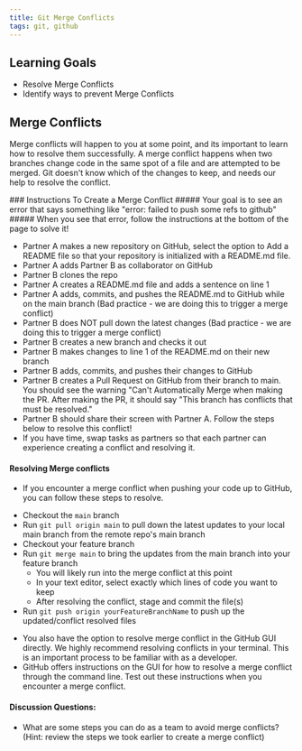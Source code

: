 ```yaml
---
title: Git Merge Conflicts
tags: git, github
---
```


## Learning Goals
- Resolve Merge Conflicts
- Identify ways to prevent Merge Conflicts

## Merge Conflicts

Merge conflicts will happen to you at some point, and its important to learn how to resolve them successfully. A merge conflict happens when two branches change code in the same spot of a file and are attempted to be merged. Git doesn't know which of the changes to keep, and needs our help to resolve the conflict.

<section class="checks-for-understanding">
### Instructions To Create a Merge Conflict
##### Your goal is to see an error that says something like "error: failed to push some refs to github"
##### When you see that error, follow the instructions at the bottom of the page to solve it!

* Partner A makes a new repository on GitHub, select the option to Add a README file so that your repository is initialized with a README.md file.
* Partner A adds Partner B as collaborator on GitHub
* Partner B clones the repo
* Partner A creates a README.md file and adds a sentence on line 1
* Partner A adds, commits, and pushes the README.md to GitHub while on the main branch (Bad practice - we are doing this to trigger a merge conflict)
* Partner B does NOT pull down the latest changes (Bad practice - we are doing this to trigger a merge conflict)
* Partner B creates a new branch and checks it out
* Partner B makes changes to line 1 of the README.md on their new branch
* Partner B adds, commits, and pushes their changes to GitHub
* Partner B creates a Pull Request on GitHub from their branch to main. You should see the warning "Can't Automatically Merge when making the PR. After making the PR, it should say "This branch has conflicts that must be resolved."
* Partner B should share their screen with Partner A. Follow the steps below to resolve this conflict!
* If you have time, swap tasks as partners so that each partner can experience creating a conflict and resolving it. 

</section>

#### Resolving Merge conflicts
- If you encounter a merge conflict when pushing your code up to GitHub, you can follow these steps to resolve.

* Checkout the `main` branch  
* Run `git pull origin main` to pull down the latest updates to your local main branch from the remote repo's main branch   
* Checkout your feature branch     
* Run `git merge main` to bring the updates from the main branch into your feature branch  
  * You will likely run into the merge conflict at this point  
  * In your text editor, select exactly which lines of code you want to keep  
  * After resolving the conflict, stage and commit the file(s)  
* Run `git push origin yourFeatureBranchName` to push up the updated/conflict resolved files  


- You also have the option to resolve merge conflict in the GitHub GUI directly.  We highly recommend resolving conflicts in your terminal.  This is an important process to be familiar with as a developer.  
- GitHub offers instructions on the GUI for how to resolve a merge conflict through the command line.  Test out these instructions when you encounter a merge conflict.  


#### Discussion Questions:
- What are some steps you can do as a team to avoid merge conflicts? (Hint: review the steps we took earlier to create a merge conflict)